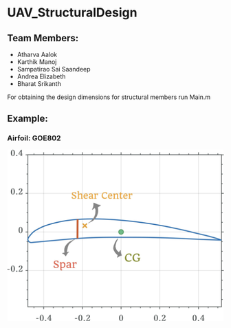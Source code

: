 # UAV_StructuralDesign

## Team Members:
* Atharva Aalok
* Karthik Manoj
* Sampatirao Sai Saandeep
* Andrea Elizabeth
* Bharat Srikanth

For obtaining the design dimensions for structural members run Main.m

## Example:
### Airfoil: GOE802
![](Figures/ShearCenter_CG_Locations.jpg)
